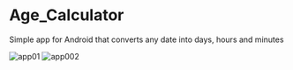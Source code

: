 # Age_Calculator
Simple app for Android that converts any date into days, hours and minutes

![app01](https://user-images.githubusercontent.com/1060463/168404926-f614aa67-0a3f-4584-b35e-7885a8911d9c.PNG)
![app002](https://user-images.githubusercontent.com/1060463/168404930-4c295a59-08d6-4a91-8683-bf7216f2b612.PNG)
